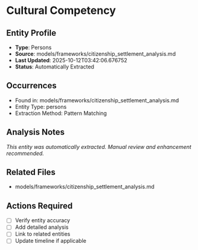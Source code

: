 # Cultural Competency

## Entity Profile
- **Type**: Persons
- **Source**: models/frameworks/citizenship_settlement_analysis.md
- **Last Updated**: 2025-10-12T03:42:06.676752
- **Status**: Automatically Extracted

## Occurrences
- Found in: models/frameworks/citizenship_settlement_analysis.md
- Entity Type: persons
- Extraction Method: Pattern Matching

## Analysis Notes
*This entity was automatically extracted. Manual review and enhancement recommended.*

## Related Files
- models/frameworks/citizenship_settlement_analysis.md

## Actions Required
- [ ] Verify entity accuracy
- [ ] Add detailed analysis
- [ ] Link to related entities
- [ ] Update timeline if applicable
